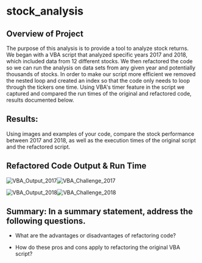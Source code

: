 # stock_analysis

## Overview of Project

The purpose of this analysis is to provide a tool to analyze stock returns. We began with a VBA script that analyzed specific years 2017 and 2018, which included data from 12 different stocks. We then refactored the code so we can run the analysis on data sets from any given year and potentially thousands of stocks. In order to make our script more efficient we removed the nested loop and created an index so that the code only needs to loop through the tickers one time. Using VBA's timer feature in the script we captured and compared the run times of the original and refactored code, results documented below. 


## Results: 

Using images and examples of your code, compare the stock performance between 2017 and 2018, as well as the execution times of the original script and the refactored script.

## Refactored Code Output & Run Time
![VBA_Output_2017](https://user-images.githubusercontent.com/66224990/164048630-a5a4355b-c3ad-4ee7-93b4-717f0bff5cce.png)![VBA_Challenge_2017](https://user-images.githubusercontent.com/66224990/164048907-084f996c-3c58-4636-ab39-85bf29030445.png)


![VBA_Output_2018](https://user-images.githubusercontent.com/66224990/164048824-8f25a5f6-6243-426b-bf53-4ee6a3572b46.png)![VBA_Challenge_2018](https://user-images.githubusercontent.com/66224990/164048925-c310dd68-8127-41d1-9541-d97b96d0712c.png)



## Summary: In a summary statement, address the following questions.

* What are the advantages or disadvantages of refactoring code?

* How do these pros and cons apply to refactoring the original VBA script?
